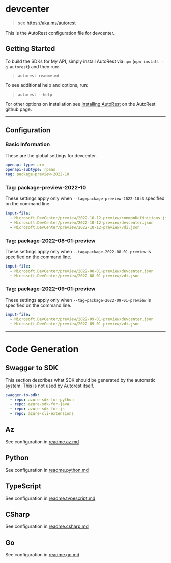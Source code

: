 # devcenter

> see https://aka.ms/autorest

This is the AutoRest configuration file for devcenter.

## Getting Started

To build the SDKs for My API, simply install AutoRest via `npm` (`npm install -g autorest`) and then run:

> `autorest readme.md`

To see additional help and options, run:

> `autorest --help`

For other options on installation see [Installing AutoRest](https://aka.ms/autorest/install) on the AutoRest github page.

---

## Configuration

### Basic Information

These are the global settings for devcenter.

``` yaml
openapi-type: arm
openapi-subtype: rpaas
tag: package-preview-2022-10
```


### Tag: package-preview-2022-10

These settings apply only when `--tag=package-preview-2022-10` is specified on the command line.

```yaml $(tag) == 'package-preview-2022-10'
input-file:
  - Microsoft.DevCenter/preview/2022-10-12-preview/commonDefinitions.json
  - Microsoft.DevCenter/preview/2022-10-12-preview/devcenter.json
  - Microsoft.DevCenter/preview/2022-10-12-preview/vdi.json
```
### Tag: package-2022-08-01-preview

These settings apply only when `--tag=package-2022-08-01-preview` is specified on the command line.

``` yaml $(tag) == 'package-2022-08-01-preview'
input-file:
  - Microsoft.DevCenter/preview/2022-08-01-preview/devcenter.json
  - Microsoft.DevCenter/preview/2022-08-01-preview/vdi.json
```

### Tag: package-2022-09-01-preview

These settings apply only when `--tag=package-2022-09-01-preview` is specified on the command line.

``` yaml $(tag) == 'package-2022-09-01-preview'
input-file:
  - Microsoft.DevCenter/preview/2022-09-01-preview/devcenter.json
  - Microsoft.DevCenter/preview/2022-09-01-preview/vdi.json
```

---

# Code Generation

## Swagger to SDK

This section describes what SDK should be generated by the automatic system.
This is not used by Autorest itself.

``` yaml $(swagger-to-sdk)
swagger-to-sdk:
  - repo: azure-sdk-for-python
  - repo: azure-sdk-for-java
  - repo: azure-sdk-for-js
  - repo: azure-cli-extensions
```

## Az

See configuration in [readme.az.md](./readme.az.md)

## Python

See configuration in [readme.python.md](./readme.python.md)

## TypeScript

See configuration in [readme.typescript.md](./readme.typescript.md)

## CSharp

See configuration in [readme.csharp.md](./readme.csharp.md)

## Go

See configuration in [readme.go.md](./readme.go.md)
